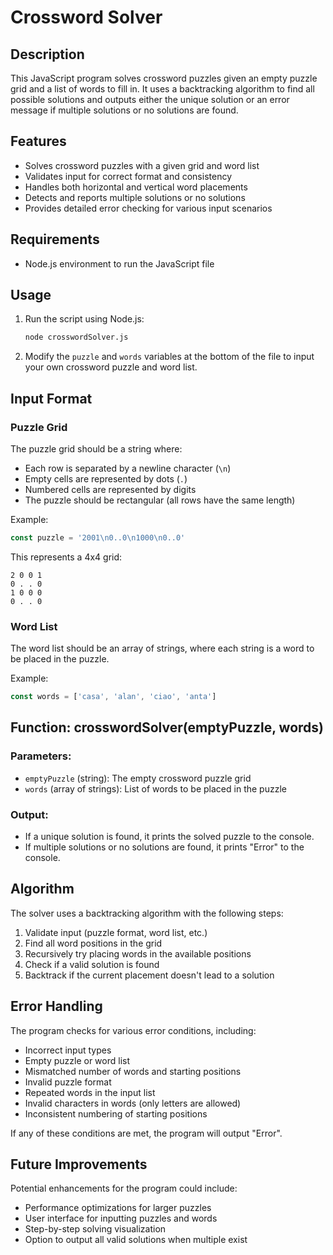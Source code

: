# Crossword Solver

## Description

This JavaScript program solves crossword puzzles given an empty puzzle grid and a list of words to fill in. It uses a backtracking algorithm to find all possible solutions and outputs either the unique solution or an error message if multiple solutions or no solutions are found.

## Features

- Solves crossword puzzles with a given grid and word list
- Validates input for correct format and consistency
- Handles both horizontal and vertical word placements
- Detects and reports multiple solutions or no solutions
- Provides detailed error checking for various input scenarios

## Requirements

- Node.js environment to run the JavaScript file

## Usage

1. Run the script using Node.js:

   ```bash
   node crosswordSolver.js
   ```

2. Modify the `puzzle` and `words` variables at the bottom of the file to input your own crossword puzzle and word list.

## Input Format

### Puzzle Grid

The puzzle grid should be a string where:
- Each row is separated by a newline character (`\n`)
- Empty cells are represented by dots (`.`)
- Numbered cells are represented by digits
- The puzzle should be rectangular (all rows have the same length)

Example:
```javascript
const puzzle = '2001\n0..0\n1000\n0..0'
```

This represents a 4x4 grid:
```
2 0 0 1
0 . . 0
1 0 0 0
0 . . 0
```

### Word List

The word list should be an array of strings, where each string is a word to be placed in the puzzle.

Example:
```javascript
const words = ['casa', 'alan', 'ciao', 'anta']
```

## Function: crosswordSolver(emptyPuzzle, words)

### Parameters:
- `emptyPuzzle` (string): The empty crossword puzzle grid
- `words` (array of strings): List of words to be placed in the puzzle

### Output:
- If a unique solution is found, it prints the solved puzzle to the console.
- If multiple solutions or no solutions are found, it prints "Error" to the console.

## Algorithm

The solver uses a backtracking algorithm with the following steps:

1. Validate input (puzzle format, word list, etc.)
2. Find all word positions in the grid
3. Recursively try placing words in the available positions
4. Check if a valid solution is found
5. Backtrack if the current placement doesn't lead to a solution

## Error Handling

The program checks for various error conditions, including:
- Incorrect input types
- Empty puzzle or word list
- Mismatched number of words and starting positions
- Invalid puzzle format
- Repeated words in the input list
- Invalid characters in words (only letters are allowed)
- Inconsistent numbering of starting positions

If any of these conditions are met, the program will output "Error".

## Future Improvements

Potential enhancements for the program could include:
- Performance optimizations for larger puzzles
- User interface for inputting puzzles and words
- Step-by-step solving visualization
- Option to output all valid solutions when multiple exist